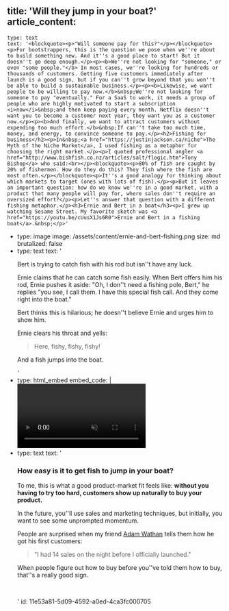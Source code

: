 title: 'Will they jump in your boat?'
article_content:
  -
    type: text
    text: '<blockquote><p>"Will someone pay for this?"</p></blockquote><p>For bootstrappers, this is the question we pose when we''re about to build something new. And it''s a good place to start! But it doesn''t go deep enough.</p><p><b>We''re not looking for "someone," or even "some people."</b> In most cases, we''re looking for hundreds or thousands of customers. Getting five customers immediately after launch is a good sign, but if you can''t grow beyond that you won''t be able to build a sustainable business.</p><p><b>Likewise, we want people to be willing to pay now.</b>&nbsp;We''re not looking for someone to pay "eventually." For a SaaS to work, it needs a group of people who are highly motivated to start a subscription <i>now</i>&nbsp;and then keep paying every month. Netflix doesn''t want you to become a customer next year, they want you as a customer now.</p><p><b>And finally, we want to attract customers without expending too much effort.</b>&nbsp;If can''t take too much time, money, and energy, to convince someone to pay.</p><h2>Fishing for business</h2><p>In&nbsp;<a href="https://justinjackson.ca/niche">The Myth of the Niche Market</a>, I used fishing as a metaphor for choosing the right market.</p><p>I quoted professional angler <a href="http://www.bishfish.co.nz/articles/salt/flogic.htm">Tony Bishop</a> who said:<br></p><blockquote><p>80% of fish are caught by 20% of fishermen. How do they do this? They fish where the fish are most often.</p></blockquote><p>It''s a good analogy for thinking about which markets to target (ones with lots of fish).</p><p>But it leaves an important question: how do we know we''re in a good market, with a product that many people will pay for, where sales don''t require an oversized effort?</p><p>Let''s answer that question with a different fishing metaphor.</p><h3>Ernie and Bert in a boat</h3><p>I grew up watching Sesame Street. My favorite sketch was <a href="https://youtu.be/cUusX1Js6R0">Ernie and Bert in a fishing boat</a>.&nbsp;</p>'
  -
    type: image
    image: /assets/content/ernie-and-bert-fishing.png
    size: md
    brutalized: false
  -
    type: text
    text: '<p>Bert is trying to catch fish with his rod but isn''t have any luck.</p><p>Ernie claims that he can catch some fish easily. When Bert offers him his rod, Ernie pushes it aside: "Oh, I don''t need a fishing pole, Bert," he replies "you see, I call them. I have this special fish call. And they come right into the boat."</p><p>Bert thinks this is hilarious; he doesn''t believe Ernie and urges him to show him.</p><p>Ernie clears his throat and yells:<br></p><blockquote><p>Here, fishy, fishy, fishy!</p></blockquote><p>And a fish jumps into the boat.</p>'
  -
    type: html_embed
    embed_code: |
      <video class="block-embed text-center mb-4 max-w-md mx-auto texture-light p-1" src="http://justinstatamic.test/assets/content/fishy.mp4" autoplay loop controls muted>
      </div>
  -
    type: text
    text: '<h3>How easy is it to get fish to jump in your boat?</h3><p>To me, this is what a good product-market fit feels like: <b>without you having to try too hard, customers show up naturally to buy your product.</b></p><p>In the future, you''ll use sales and marketing techniques, but initially, you want to see some unprompted momentum.</p><p>People are surprised when my friend <a href="https://justinjackson.ca/adam-wathan-launch">Adam Wathan</a> tells them how he got his first customers:</p><blockquote><p>"I had 14 sales on the night before I officially launched."</p></blockquote><p>When people figure out how to buy before you''ve told them how to buy, that''s a really good sign.</p><p><br></p>'
id: 11e53a81-5d09-4592-a0ed-4ca3fc000705
